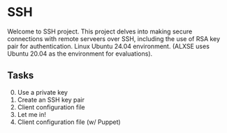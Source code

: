 # SSH

Welcome to SSH project. This project delves into making secure connections with remote serveers over SSH, including the use of RSA key pair for authentication. Linux Ubuntu 24.04 environment. (ALXSE uses Ubuntu 20.04 as the environment for evaluations).

## Tasks

0. Use a private key
1. Create an SSH key pair
2. Client configuration file
3. Let me in!
4. Client configuration file (w/ Puppet)
